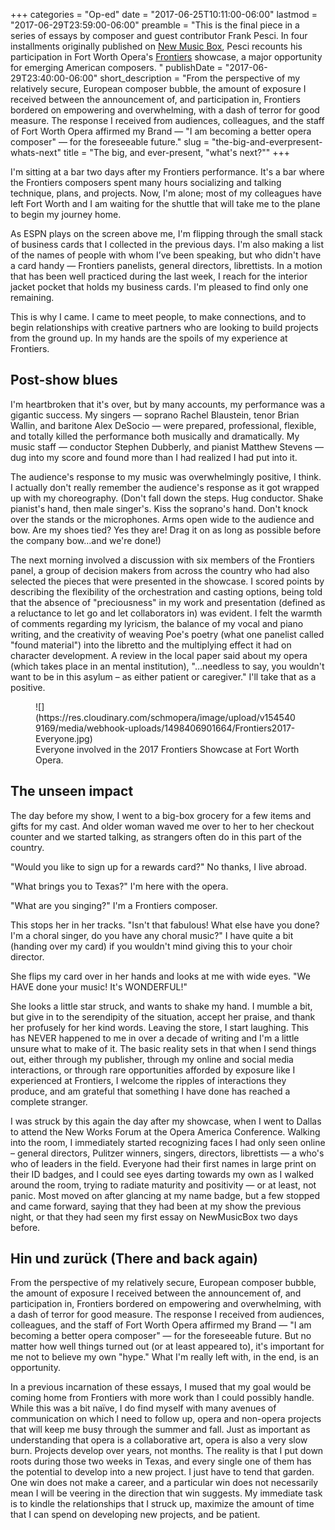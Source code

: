 +++
categories = "Op-ed"
date = "2017-06-25T10:11:00-06:00"
lastmod = "2017-06-29T23:59:00-06:00"
preamble = "This is the final piece in a series of essays by composer and guest contributor Frank Pesci. In four installments originally published on [New Music Box](http://www.newmusicbox.org/articles/author/frank-pesci/), Pesci recounts his participation in Fort Worth Opera's [Frontiers](http://www.fwopera.org/operas/frontiers/) showcase, a major opportunity for emerging American composers. "
publishDate = "2017-06-29T23:40:00-06:00"
short_description = "From the perspective of my relatively secure, European composer bubble, the amount of exposure I received between the announcement of, and participation in, Frontiers bordered on empowering and overwhelming, with a dash of terror for good measure. The response I received from audiences, colleagues, and the staff of Fort Worth Opera affirmed my Brand — &quot;I am becoming a better opera composer&quot; — for the foreseeable future."
slug = "the-big-and-everpresent-whats-next"
title = "The big, and ever-present, &quot;what&#039;s next?&quot;"
+++

I'm sitting at a bar two days after my Frontiers performance. It's a bar where the Frontiers composers spent many hours socializing and talking technique, plans, and projects. Now, I'm alone; most of my colleagues have left Fort Worth and I am waiting for the shuttle that will take me to the plane to begin my journey home.

As ESPN plays on the screen above me, I'm flipping through the small stack of business cards that I collected in the previous days. I'm also making a list of the names of people with whom I’ve been speaking, but who didn't have a card handy — Frontiers panelists, general directors, librettists. In a motion that has been well practiced during the last week, I reach for the interior jacket pocket that holds my business cards. I'm pleased to find only one remaining.

This is why I came. I came to meet people, to make connections, and to begin relationships with creative partners who are looking to build projects from the ground up. In my hands are the spoils of my experience at Frontiers.

## Post-show blues

I'm heartbroken that it's over, but by many accounts, my performance was a gigantic success. My singers — soprano Rachel Blaustein, tenor Brian Wallin, and baritone Alex DeSocio — were prepared, professional, flexible, and totally killed the performance both musically and dramatically. My music staff — conductor Stephen Dubberly, and pianist Matthew Stevens — dug into my score and found more than I had realized I had put into it.

The audience's response to my music was overwhelmingly positive, I think. I actually don't really remember the audience's response as it got wrapped up with my choreography. (Don't fall down the steps. Hug conductor. Shake pianist's hand, then male singer's. Kiss the soprano's hand. Don't knock over the stands or the microphones. Arms open wide to the audience and bow. Are my shoes tied? Yes they are! Drag it on as long as possible before the company bow…and we're done!)

The next morning involved a discussion with six members of the Frontiers panel, a group of decision makers from across the country who had also selected the pieces that were presented in the showcase. I scored points by describing the flexibility of the orchestration and casting options, being told that the absence of "preciousness" in my work and presentation (defined as a reluctance to let go and let collaborators in) was evident. I felt the warmth of comments regarding my lyricism, the balance of my vocal and piano writing, and the creativity of weaving Poe's poetry (what one panelist called "found material") into the libretto and the multiplying effect it had on character development. A review in the local paper said about my opera (which takes place in an mental institution), "…needless to say, you wouldn't want to be in this asylum – as either patient or caregiver." I'll take that as a positive.

<figure data-type="image">
![](https://res.cloudinary.com/schmopera/image/upload/v1545409169/media/webhook-uploads/1498406901664/Frontiers2017-Everyone.jpg)
<figcaption>Everyone involved in the 2017 Frontiers Showcase at Fort Worth Opera.</figcaption>
</figure>

## The unseen impact

The day before my show, I went to a big-box grocery for a few items and gifts for my cast. And older woman waved me over to her to her checkout counter and we started talking, as strangers often do in this part of the country.

"Would you like to sign up for a rewards card?" No thanks, I live abroad.

"What brings you to Texas?" I'm here with the opera.

"What are you singing?" I'm a Frontiers composer.

This stops her in her tracks. "Isn't that fabulous! What else have you done? I'm a choral singer, do you have any choral music?" I have quite a bit (handing over my card) if you wouldn't mind giving this to your choir director.

She flips my card over in her hands and looks at me with wide eyes. "We HAVE done your music! It's WONDERFUL!"

She looks a little star struck, and wants to shake my hand. I mumble a bit, but give in to the serendipity of the situation, accept her praise, and thank her profusely for her kind words. Leaving the store, I start laughing. This has NEVER happened to me in over a decade of writing and I'm a little unsure what to make of it. The basic reality sets in that when I send things out, either through my publisher, through my online and social media interactions, or through rare opportunities afforded by exposure like I experienced at Frontiers, I welcome the ripples of interactions they produce, and am grateful that something I have done has reached a complete stranger.

I was struck by this again the day after my showcase, when I went to Dallas to attend the New Works Forum at the Opera America Conference. Walking into the room, I immediately started recognizing faces I had only seen online – general directors, Pulitzer winners, singers, directors, librettists — a who's who of leaders in the field. Everyone had their first names in large print on their ID badges, and I could see eyes darting towards my own as I walked around the room, trying to radiate maturity and positivity — or at least, not panic. Most moved on after glancing at my name badge, but a few stopped and came forward, saying that they had been at my show the previous night, or that they had seen my first essay on NewMusicBox two days before.

## Hin und zurück (There and back again)

From the perspective of my relatively secure, European composer bubble, the amount of exposure I received between the announcement of, and participation in, Frontiers bordered on empowering and overwhelming, with a dash of terror for good measure. The response I received from audiences, colleagues, and the staff of Fort Worth Opera affirmed my Brand — "I am becoming a better opera composer" — for the foreseeable future. But no matter how well things turned out (or at least appeared to), it's important for me not to believe my own "hype." What I'm really left with, in the end, is an opportunity.

In a previous incarnation of these essays, I mused that my goal would be coming home from Frontiers with more work than I could possibly handle. While this was a bit naïve, I do find myself with many avenues of communication on which I need to follow up, opera and non-opera projects that will keep me busy through the summer and fall. Just as important as understanding that opera is a collaborative art, opera is also a very slow burn. Projects develop over years, not months. The reality is that I put down roots during those two weeks in Texas, and every single one of them has the potential to develop into a new project. I just have to tend that garden. One win does not make a career, and a particular win does not necessarily mean I will be veering in the direction that win suggests. My immediate task is to kindle the relationships that I struck up, maximize the amount of time that I can spend on developing new projects, and be patient.
